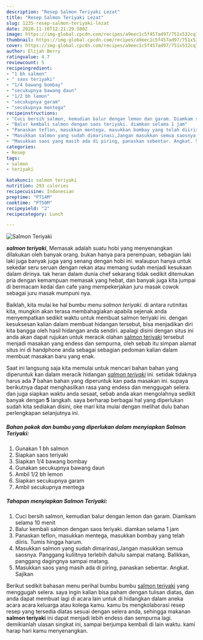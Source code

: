 ```yaml
---
description: "Resep Salmon Teriyaki Lezat"
title: "Resep Salmon Teriyaki Lezat"
slug: 1235-resep-salmon-teriyaki-lezat
date: 2020-11-16T12:21:29.580Z
image: https://img-global.cpcdn.com/recipes/a9eec1c5f457ad97/751x532cq70/salmon-teriyaki-foto-resep-utama.jpg
thumbnail: https://img-global.cpcdn.com/recipes/a9eec1c5f457ad97/751x532cq70/salmon-teriyaki-foto-resep-utama.jpg
cover: https://img-global.cpcdn.com/recipes/a9eec1c5f457ad97/751x532cq70/salmon-teriyaki-foto-resep-utama.jpg
author: Elijah Berry
ratingvalue: 4.7
reviewcount: 5
recipeingredient:
- "1 bh salmon"
- " saos teriyaki"
- "1/4 bawang bombay"
- "secukupnya bawang daun"
- "1/2 bh lemon"
- "secukupnya garam"
- "secukupnya mentega"
recipeinstructions:
- "Cuci bersih salmon, kemudian balur dengan lemon dan garam. Diamkam selama 10 menit"
- "Balur kembali salmon dengan saos teriyaki. diamkan selama 1 jam"
- "Panaskan teflon, masukkan mentega, masukkan bombay yang telah diiris. Tumis hingga harum."
- "Masukkan salmon yang sudah dimarinasi,Jangan masukkan semua saosnya. Panggang kuliitnya terlebih dahulu sampai matang. Balikkan, panggang dagingnya sampai matang."
- "Masukkan saos yang masih ada di piring, panaskan sebentar. Angkat. Sajikan"
categories:
- Resep
tags:
- salmon
- teriyaki

katakunci: salmon teriyaki 
nutrition: 293 calories
recipecuisine: Indonesian
preptime: "PT14M"
cooktime: "PT50M"
recipeyield: "2"
recipecategory: Lunch

---
```



![Salmon Teriyaki](https://img-global.cpcdn.com/recipes/a9eec1c5f457ad97/751x532cq70/salmon-teriyaki-foto-resep-utama.jpg)

<b><i>salmon teriyaki</i></b>, Memasak adalah suatu hobi yang menyenangkan dilakukan oleh banyak orang. bukan hanya para perempuan, sebagian laki laki juga banyak juga yang senang dengan hobi ini. walaupun hanya untuk sekedar seru seruan dengan rekan atau memang sudah menjadi kesukaan dalam dirinya. tak heran dalam dunia chef sekarang tidak sedikit ditemukan pria dengan kemampuan memasak yang hebat, dan banyak juga kita jumpai di bermacam kedai dan cafe yang mempekerjakan juru masak cowok sebagai juru masak mumpuni nya.

Baiklah, kita mulai ke hal bumbu menu <i>salmon teriyaki</i>. di antara rutinitas kita, mungkin akan terasa membahagiakan apabila sejenak anda menyempatkan sedikit waktu untuk membuat salmon teriyaki ini. dengan kesuksesan kalian dalam membuat hidangan tersebut, bisa menjadikan diri kita bangga oleh hasil hidangan anda sendiri. apalagi disini dengan situs ini anda akan dapat rujukan untuk meracik olahan <u>salmon teriyaki</u> tersebut menjadi masakan yang endess dan sempurna, oleh sebab itu simpan alamat situs ini di handphone anda sebagai sebagian pedoman kalian dalam membuat masakan baru yang enak.




Saat ini langsung saja kita memulai untuk mencari bahan bahan yang diperuntuk kan dalam meracik hidangan <u><i>salmon teriyaki</i></u> ini. setidak tidaknya harus ada <b>7</b> bahan bahan yang diperuntuk kan pada masakan ini. supaya berikutnya dapat menghasilkan rasa yang endess dan menggugah selera. dan juga siapkan waktu anda sesaat, sebab anda akan mengolahnya sedikit banyak dengan <b>5</b> langkah. saya berharap berbagai hal yang diperlukan sudah kita sediakan disini, oke mari kita mulai dengan melihat dulu bahan perlengkapan selanjutnya ini.

<!--inarticleads1-->

##### Bahan pokok dan bumbu yang diperlukan dalam menyiapkan Salmon Teriyaki:

1. Gunakan 1 bh salmon
1. Siapkan  saos teriyaki
1. Siapkan 1/4 bawang bombay
1. Gunakan secukupnya bawang daun
1. Ambil 1/2 bh lemon
1. Siapkan secukupnya garam
1. Ambil secukupnya mentega




<!--inarticleads2-->

##### Tahapan menyiapkan Salmon Teriyaki:

1. Cuci bersih salmon, kemudian balur dengan lemon dan garam. Diamkam selama 10 menit
1. Balur kembali salmon dengan saos teriyaki. diamkan selama 1 jam
1. Panaskan teflon, masukkan mentega, masukkan bombay yang telah diiris. Tumis hingga harum.
1. Masukkan salmon yang sudah dimarinasi,Jangan masukkan semua saosnya. Panggang kuliitnya terlebih dahulu sampai matang. Balikkan, panggang dagingnya sampai matang.
1. Masukkan saos yang masih ada di piring, panaskan sebentar. Angkat. Sajikan




Berikut sedikit bahasan menu perihal bumbu bumbu <u>salmon teriyaki</u> yang menggugah selera. saya ingin kalian bisa paham dengan tulisan diatas, dan anda dapat membuat lagi di acara lain untuk di hidangkan dalam aneka acara acara keluarga atau kolega kamu. kamu bs mengkolaborasi resep resep yang tersedia diatas sesuai dengan selera anda, sehingga makanan <b>salmon teriyaki</b> ini dapat menjadi lebih endess dan sempurna lagi. demikianlah ulasan singkat ini, sampai berjumpa kembali di lain waktu. kami harap hari kamu menyenangkan.
